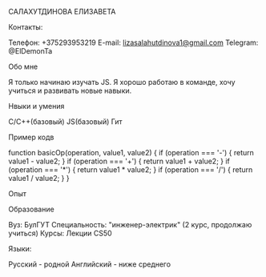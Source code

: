 САЛАХУТДИНОВА ЕЛИЗАВЕТА

Контакты:

Телефон: +375293953219
E-mail: lizasalahutdinova1@gmail.com 
Telegram: @ElDemonTa

Обо мне

Я только начинаю изучать JS. 
Я хорошо работаю в команде, хочу учиться и развивать новые навыки. 


Нвыки и умения

C/C++(базовый)
JS(базовый)
Гит


Пример кодв

function basicOp(operation, value1, value2) {
  if (operation === '-') {
    return value1 - value2;
  } if (operation === '+') {
    return value1 + value2;
  } if (operation === '*') {
    return value1 * value2;
  } if (operation === '/') {
    return value1 / value2;
  }
}

Опыт 


Образование 

Вуз: БулГУТ Специальность: "инженер-электрик" (2 курс, продолжаю учиться)
Курсы:
Лекции CS50

Языки:

Русский - родной 
Английский - ниже среднего 
